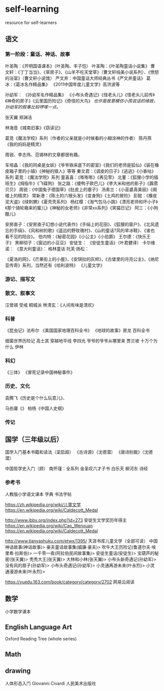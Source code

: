 # self-learning
resource for self-learners

## 语文

### 第一阶段：童话、神话、故事
叶圣陶：《开明国语课本》（叶圣陶、丰子恺）
叶圣陶：《叶圣陶童话小说集》
曹文轩：《丁丁当当》、《草房子》、《山羊不吃天堂草》（曹文轩纯美小说系列）、《愤怒的浴室》（曹文轩小说馆）
严文井：中国童话大师经典丛书《严文井童话》
葛冰：《葛冰名作精品集》
《2011中国年度儿童文学》高洪波等


孙幼军：	《孙幼军名作精品集》
	《小布头奇遇记》《怪老头儿》《怪老头儿前传》《神奇的房子》《云里国历险记》《奇怪的大鸟》
*也许是故意模仿小孩说话的缘故，孙幼军的叙事比较啰嗦一点。*

张天翼
郑渊洁

林海音《城南旧事》《窃读记》

葛竞《魔法学校》系列（作者的父亲就是小时候看的小糊涂神的作者）
陈丹燕《我的妈妈是精灵》

周锐、李志伟、范锡林的文章都很有趣。

车培晶：《我的同桌是女妖》《爷爷铁床底下的密室》《我们的老师是狐仙》《装在橡皮箱子里的小镇》《神秘的猎人》等等 
秦文君：《调皮的日子》《逃逃》《小香咕》系列 
葛竞：《魔法学院》系列 
童喜喜：《嘭嘭嘭》《再见零》
北董：《狐狸小学的插班生》《拇指牛》《飞碟狗》
张之路：《傻鸭子欧巴儿》《李大米和他的影子》《霹雳贝贝》
周锐：《中国兔子德国草》《肚皮上的塞子》
汤素兰：《小巫婆真美丽》《阁楼上的精灵》
常新港：《陈土的六根头发》《变身狗》《土鸡的冒险》
彭懿：《橡皮泥大盗》《绿刺猬》《夏壳壳系列》
杨红樱：《淘气包马小跳》《漂亮老师和坏小子》《那个骑轮箱来的蜜儿》《神秘的女老师》《非常xx系列》《笑猫日记》
阿三：《小狗酷儿》

安房直子：《安房直子幻想小说代表作》《手绢上的花田》、《狐狸的窗户》、《北风遗忘的手绢》、《风和树的歌》《遥远的野玫瑰村》、《山的童话?风的旱冰鞋》、《谁也看不见的阳台》。
伯内特：《秘密花园》《小公主》《小伯爵》
王尔德：《快乐王子》
黑柳彻子：《窗边的小豆豆》
安徒生： 《安徒生童话》（叶君健译）
卡尔维诺： 《意大利童话》：
格林童话
托芙·扬松：

《夏洛的网》，《芒果街上的小屋》，《安琪拉的灰烬》，《古堡里的月亮公主》，《纳尼亚传奇》系列，当然还有《哈利波特》
《儿童文学》


### 游记、描写文



### 散文、叙事文
汪曾祺 受戒
桐城派
林清玄：《人间有味是清欢》



### 科普
《昆虫记》法布尔
《美国国家地理百科全书》
《地球的故事》房龙
百科全书

细菌世界历险记 高士其
穿越地平线 李四光
爷爷的爷爷从哪里来 贾兰坡
十万个为什么 伊林

### 科幻
《三体》
《冒死记录中国神秘事件》


### 历史、文化
袁腾飞《历史是个什么玩意儿》、


马伯庸《》
柏杨《中国人史纲》


### 传记




## 国学（三年级以后）
国学入门基本书籍和读法（梁启超）
《古诗源》（沈德潜）
《唐诗别裁》（沈德潜）


中国哲学史入门（顾）
南怀瑾：全系列
金圣叹六才子书
白乐天
柳河东
诗经



### 参考书
人教版小学语文课本
字典
书法字帖





https://zh.wikipedia.org/wiki/儿童文学
https://en.wikipedia.org/wiki/Caldecott_Medal


http://www.ibby.org/index.php?id=273 安徒生文学奖历年得主
https://en.wikipedia.org/wiki/Cao_Wenxuan
https://en.wikipedia.org/wiki/Caldecott_Medal

http://www.tianyashuku.com/etwx/1395/	天涯书库儿童文学（全部可读）
中国神话故事(神话故事)>
豪夫童话故事集(威廉·豪夫)>
吹牛大王历险记(鲁道尔夫·埃里希·拉斯伯)>
一千零一夜(阿拉伯民间故事集)>
安徒生童话(安徒生)>
宝葫芦的秘密(张天翼)>
秃秃大王(张天翼)>
大林和小林(张天翼)>
小布头新奇遇记(孙幼军)>
没有风的扇子(孙幼军)>
小布头奇遇记(孙幼军)>
小灵通再游未来(叶永烈)>
小灵通漫游未来(叶永烈)>


https://yuedu.163.com/book/category/category/2702 网易云阅读



## 数学
小学数学课本
















## English Language Art
Oxford Reading Tree (whole series)




## Math


## drawing
人体形态入门 Giovanni Civardi 人民美术出版社

